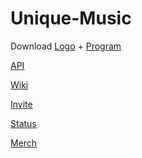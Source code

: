 # Unique-Music

Download <a href="https://github.com/rexjohannes/unique-player/raw/master/icon.png">Logo</a> + <a href="https://raw.githubusercontent.com/rexjohannes/unique-player/master/main.py">Program</a>


<a href="https://api.unique-music.xyz/">API</a>

<a href="https://github.com/rexjohannes/unique-player/wiki">Wiki</a>

<a href="https://discord.com/oauth2/authorize?client_id=665854713845121025&permissions=8&scope=bot">Invite</a>

<a href="https://unique-music.instatus.com/">Status</a>

<a href="https://teespring.com/stores/unique-player">Merch</a>
